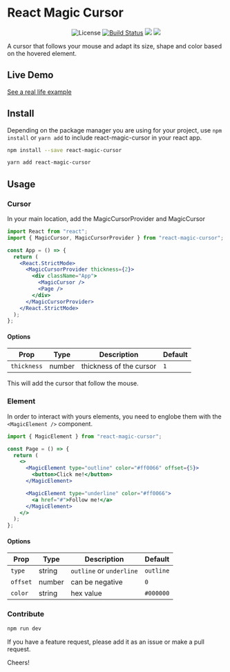 # React Magic Cursor

<p align="center">
<img src="https://img.shields.io/badge/license-MIT-green" alt="License" />
<a href="https://www.npmjs.com/package/react-magic-cursor">
<img src="https://img.shields.io/npm/v/react-magic-cursor.svg" alt="Build Status" /></a>
<a href="https://github.com/prettier/prettier">
<img src="https://img.shields.io/codecov/c/github/nicodos/react-magic-cursor" /></a>
<a href="https://github.com/prettier/prettier">
<img src="https://img.shields.io/badge/styled_with-prettier-ff69b4.svg" /></a>
</p>

A cursor that follows your mouse and adapt its size, shape and color based on the hovered element.

## Live Demo

[See a real life example](https://sweetpotato.fr/)

## Install

Depending on the package manager you are using for your project, use `npm install` or `yarn add` to include react-magic-cursor in your react app.

```bash
npm install --save react-magic-cursor
```

```bash
yarn add react-magic-cursor
```

## Usage

### Cursor

In your main location, add the MagicCursorProvider and MagicCursor

```jsx
import React from "react";
import { MagicCursor, MagicCursorProvider } from "react-magic-cursor";

const App = () => {
  return (
    <React.StrictMode>
      <MagicCursorProvider thickness={2}>
        <div className="App">
          <MagicCursor />
          <Page />
        </div>
      </MagicCursorProvider>
    </React.StrictMode>
  );
};
```

#### Options

| Prop        | Type   | Description             | Default |
| ----------- | ------ | ----------------------- | ------- |
| `thickness` | number | thickness of the cursor | `1`     |

This will add the cursor that follow the mouse.

### Element

In order to interact with yours elements, you need to englobe them with the `<MagicElement />` component.

```jsx
import { MagicElement } from "react-magic-cursor";

const Page = () => {
  return (
    <>
      <MagicElement type="outline" color="#ff0066" offset={5}>
        <button>Click me!</button>
      </MagicElement>

      <MagicElement type="underline" color="#ff0066">
        <a href="#">Follow me!</a>
      </MagicElement>
    </>
  );
};
```

#### Options

| Prop     | Type   | Description              | Default   |
| -------- | ------ | ------------------------ | --------- |
| `type`   | string | `outline` or `underline` | `outline` |
| `offset` | number | can be negative          | `0`       |
| `color`  | string | hex value                | `#000000` |

### Contribute

```bash
npm run dev
```

If you have a feature request, please add it as an issue or make a pull request.

Cheers!
